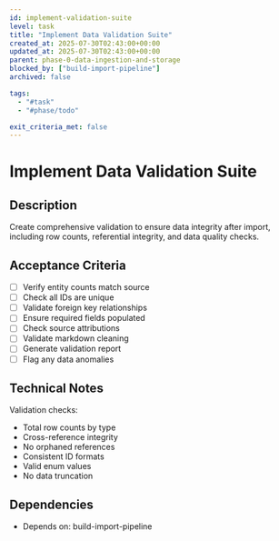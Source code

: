 ```yaml
---
id: implement-validation-suite
level: task
title: "Implement Data Validation Suite"
created_at: 2025-07-30T02:43:00+00:00
updated_at: 2025-07-30T02:43:00+00:00
parent: phase-0-data-ingestion-and-storage
blocked_by: ["build-import-pipeline"]
archived: false

tags:
  - "#task"
  - "#phase/todo"

exit_criteria_met: false
---
```


# Implement Data Validation Suite

## Description

Create comprehensive validation to ensure data integrity after import, including row counts, referential integrity, and data quality checks.

## Acceptance Criteria

- [ ] Verify entity counts match source
- [ ] Check all IDs are unique
- [ ] Validate foreign key relationships
- [ ] Ensure required fields populated
- [ ] Check source attributions
- [ ] Validate markdown cleaning
- [ ] Generate validation report
- [ ] Flag any data anomalies

## Technical Notes

Validation checks:
- Total row counts by type
- Cross-reference integrity
- No orphaned references
- Consistent ID formats
- Valid enum values
- No data truncation

## Dependencies

- Depends on: build-import-pipeline